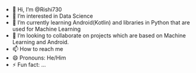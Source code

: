 - 👋 Hi, I’m @Rishi730
- 👀 I’m interested in Data Science 
- 🌱 I’m currently learning Android(Kotlin) and libraries in Python that are used for Machine Learning
- 💞️ I’m looking to collaborate on projects which are based on Machine Learning and Android.
- 📫 How to reach me 
- 😄 Pronouns: He/Him
- ⚡ Fun fact: ...

<!---
Rishi730/Rishi730 is a ✨ special ✨ repository because its `README.md` (this file) appears on your GitHub profile.
You can click the Preview link to take a look at your changes.
--->
